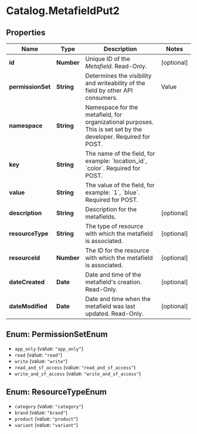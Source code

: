 # Catalog.MetafieldPut2

## Properties
Name | Type | Description | Notes
------------ | ------------- | ------------- | -------------
**id** | **Number** | Unique ID of the *Metafield*. Read-Only. | [optional] 
**permissionSet** | **String** | Determines the visibility and writeability of the field by other API consumers.  |Value|Description |-|-| |&#x60;app_only&#x60;|Private to the app that owns the field| |&#x60;read&#x60;|Visible to other API consumers| |&#x60;write&#x60;|Open for reading and writing by other API consumers| |&#x60;read_and_sf_access&#x60;|Visible to other API consumers, including on storefront| |&#x60;write_and_sf_access&#x60;|Open for reading and writing by other API consumers, including on storefront| | 
**namespace** | **String** | Namespace for the metafield, for organizational purposes. This is set set by the developer. Required for POST.  | 
**key** | **String** | The name of the field, for example: &#x60;location_id&#x60;, &#x60;color&#x60;. Required for POST.  | 
**value** | **String** | The value of the field, for example: &#x60;1&#x60;, &#x60;blue&#x60;. Required for POST.  | 
**description** | **String** | Description for the metafields.  | [optional] 
**resourceType** | **String** | The type of resource with which the metafield is associated.  | [optional] 
**resourceId** | **Number** | The ID for the resource with which the metafield is associated.  | [optional] 
**dateCreated** | **Date** | Date and time of the metafield&#x27;s creation. Read-Only.  | [optional] 
**dateModified** | **Date** | Date and time when the metafield was last updated. Read-Only.  | [optional] 

<a name="PermissionSetEnum"></a>
## Enum: PermissionSetEnum

* `app_only` (value: `"app_only"`)
* `read` (value: `"read"`)
* `write` (value: `"write"`)
* `read_and_sf_access` (value: `"read_and_sf_access"`)
* `write_and_sf_access` (value: `"write_and_sf_access"`)


<a name="ResourceTypeEnum"></a>
## Enum: ResourceTypeEnum

* `category` (value: `"category"`)
* `brand` (value: `"brand"`)
* `product` (value: `"product"`)
* `variant` (value: `"variant"`)

